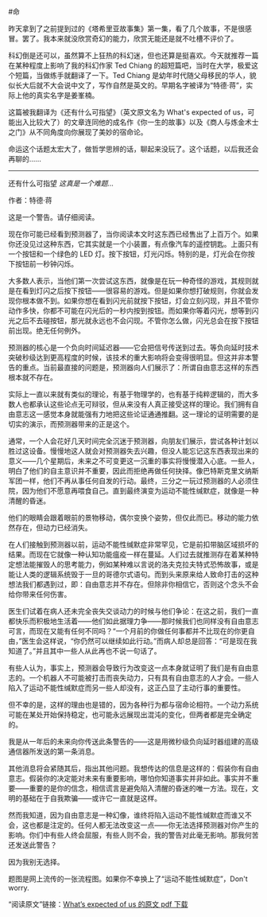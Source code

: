 #命

<!-- description: 信或不信都由不得你？ -->
<!-- date: 2013-04-23 -->

昨天拿到了之前提到过的《塔希里亚故事集》第一集，看了几个故事，不是很感冒。罢了。我本来就没欣赏奇幻的能力，欣赏无能还是就不吐槽不评价了。

科幻倒是还可以，虽然算不上狂热的科幻迷，但也还算是挺喜欢。今天就推荐一篇在某种程度上影响了我的科幻作家 Ted Chiang 的超短篇吧，当时在大学，极爱这个短篇，当做练手就翻译了一下。Ted Chiang 是幼年时代随父母移民的华人，貌似长大后就不大会说中文了，写作自然是英文的。早期名字被译为“特德·蒋”，实际上他的真实名字是姜峯楠。

这篇被我翻译为《还有什么可指望》（英文原文名为 What's expected of us，可能出入比较大了）的文章连同他的成名作《你一生的故事》以及《商人与炼金术士之门》从不同角度向你展现了美妙的宿命论。

命运这个话题太宏大了，做哲学思辨的话，聊起来没玩了。这个话题，以后我还会再聊的……

---

还有什么可指望
*这真是一个难题...*

作者：特德·蒋

这是一个警告。请仔细阅读。

现在你可能已经看到预测器了，当你阅读本文时这东西已经售出了上百万个。如果你还没见过这种东西，它其实就是一个小装置，有点像汽车的遥控钥匙。上面只有一个按钮和一个绿色的 LED 灯。按下按钮，灯光闪烁。特别的是，灯光会在你按下按钮前一秒钟闪烁。

大多数人表示，当他们第一次尝试这东西，就像是在玩一种奇怪的游戏，其规则就是在看到灯闪之后按下按钮——很容易的游戏。但是如果你想打破规则，你就会发现你根本做不到。如果你想在看到闪光前就按下按钮，灯会立刻闪现，并且不管你动作多快，你都不可能在闪光后的一秒内按到按钮。而如果你等着闪光，想等到闪光之后不去碰按钮，那光就永远也不会闪现。不管你怎么做，闪光总会在按下按钮前出现。绝无任何例外。

预测器的核心是一个负向时间延迟器——它会把信号传送到过去。等负向延时技术突破秒级达到更高程度的时候，该技术的重大影响将会变得很明显。但这并非本警告的重点。当前最直接的问题是，预测器向人们展示了：所谓自由意志这样的东西根本就不存在。

实际上一直以来就有类似的理论，有基于物理学的，也有基于纯粹逻辑的，而大多数人也都承认这些论点无可辩驳，但从来没有人真正接受这样的理论。我们拥有自由意志这一感觉本身就能强有力地把这些论证通通推翻。这一理论的证明需要的是切实的演示，而预测器带来的正是这个。

通常，一个人会花好几天时间完全沉迷于预测器，向朋友们展示，尝试各种计划以胜过这设备。慢慢地这人就会对预测器失去兴趣，但没人能忘记这东西表现出来的意义——几个星期后，未来之不可变更这一沉重的事实将慢慢潜入心底。一些人，明白了他们的自主意识并不重要，因此而拒绝再做任何抉择。像巴特斯克里文纳斯军团一样，他们不再从事任何自发的行动。最终，三分之一玩过预测器的人必须住院，因为他们不愿意再喂食自己。直到最终演变为运动不能性缄默症，就像是一种清醒的昏迷。

他们的眼睛会跟着眼前的景物移动，偶尔变换个姿势，但仅此而已。移动的能力依然存在，但动力已经消失。

在人们接触到预测器以前，运动不能性缄默症非常罕见，它是前扣带脑区域损坏的结果。而现在它就像一种认知功能瘟疫一样在蔓延。人们过去就推测存在着某种特定想法能摧毁人的思考能力，例如某种难以言说的洛夫克拉夫特式恐怖故事，或是能让人类的逻辑系统毁于一旦的哥德尔式语句。而到头来原来给人致命打击的这种想法我们都遇到过，即：自由意志并不存在。但除非你相信它，否则这个念头不会给你带来任何伤害。

医生们试着在病人还未完全丧失交谈动力的时候与他们争论：在这之前，我们一直都快乐而积极地生活着——他们如此据理力争——那时候我们也同样没有自由意志可言，而现在又能有任何不同吗？“一个月前的你做任何事都并不比现在的你更自由，”医生会这样说，“你仍然可以继续如此行动。”而病人却总是回答：“可是现在我知道了。”并且其中一些人从此再也不说一句话了。

有些人认为，事实上，预测器会导致行为改变这一点本身就证明了我们是有自由意志的。一个机器人不可能被打击而丧失动力，只有具有自由意志的人才会。一些人陷入了运动不能性缄默症而另一些人却没有，这正凸显了主动行事的重要性。

但不幸的是，这样的理由也是错的，因为各种行为都与宿命论相符。一个动力系统可能在某处开始保持稳定，也可能永远展现出混沌的变化，但两者都是完全确定的。

我是从一年后的未来向你传送此条警告的——这是用微秒级负向延时器组建的高级通信器所发送的第一条消息。

其他消息将会紧随其后，指出其他问题。我想传达的信息是这样的：假装你有自由意志。假装你的决定能对未来有重要影响，哪怕你知道事实并非如此。事实并不重要——重要的是你的信念，相信谎言是避免陷入清醒的昏迷的唯一方法。现在，文明的基础在于自我欺骗——或许它一直就是这样。

然而我知道，因为自由意志是一种幻像，谁终将陷入运动不能性缄默症而谁又不会，这也都是注定的。任何人都无法改变这一点——你无法选择预测器对你产生的影响。你们中有些人终会屈服，有些人则不会，我的警告对此毫无影响。那我何苦还发送此警告？

因为我别无选择。

题图是网上流传的一张流程图。如果你不幸换上了“运动不能性缄默症”，Don't worry.

“阅读原文”链接：[​What’s expected of us 的原文 pdf 下载](http://www.concatenation.org/futures/whatsexpected.pdf)
